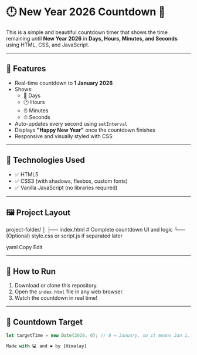 # 🕛 New Year 2026 Countdown 🎉

This is a simple and beautiful countdown timer that shows the time remaining until **New Year 2026** in **Days, Hours, Minutes, and Seconds** using HTML, CSS, and JavaScript.

---

## 🎯 Features

- Real-time countdown to **1 January 2026**
- Shows:
  - 📅 Days
  - 🕐 Hours
  - ⏰ Minutes
  - ⏱ Seconds
- Auto-updates every second using `setInterval`
- Displays **"Happy New Year"** once the countdown finishes
- Responsive and visually styled with CSS

---

## 🧪 Technologies Used

- ✅ HTML5
- ✅ CSS3 (with shadows, flexbox, custom fonts)
- ✅ Vanilla JavaScript (no libraries required)

---

## 🖼️ Project Layout

project-folder/
│
├── index.html # Complete countdown UI and logic
└── (Optional) style.css or script.js if separated later

yaml
Copy
Edit

---

## 🚀 How to Run

1. Download or clone this repository.
2. Open the `index.html` file in any web browser.
3. Watch the countdown in real time!

---

## 📅 Countdown Target

```js
let targetTime = new Date(2026, 0); // 0 = January, so it means Jan 1, 2026

Made with 💻 and ❤️ by [Himalay]
